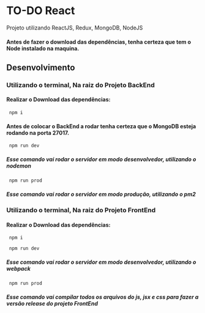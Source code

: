 # TO-DO React

Projeto utilizando ReactJS, Redux, MongoDB, NodeJS

#### Antes de fazer o download das dependências, tenha certeza que tem o Node instalado na maquina.

## Desenvolvimento

### Utilizando o terminal, Na raiz do Projeto BackEnd

#### Realizar o Download das dependências: 

<code> npm i </code>

#### Antes de colocar o BackEnd a rodar tenha certeza que o MongoDB esteja rodando na porta 27017.

<code> npm run dev </code>
##### Esse comando vai rodar o servidor em modo desenvolvedor, utilizando o nodemon 

<code> npm run prod </code>
##### Esse comando vai rodar o servidor em modo produção, utilizando o pm2 

### Utilizando o terminal, Na raiz do Projeto FrontEnd

#### Realizar o Download das dependências: 

<code> npm i </code>

<code> npm run dev </code>
##### Esse comando vai rodar o servidor em modo desenvolvedor, utilizando o webpack 

<code> npm run prod </code>
##### Esse comando vai compilar todos os arquivos do js, jsx e css para fazer a versão release do projeto FrontEnd


